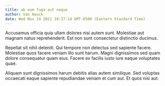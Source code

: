 ```yaml
---
title: ab eum fuga aut neque
author: Van Hauck
date: Wed Nov 24 2021 10:37:14 GMT-0500 (Eastern Standard Time)
---
```

Accusamus officia quia ullam dolores nisi autem sunt. Molestiae aut magnam natus reprehenderit. Est non sunt consectetur distinctio ducimus.

 Repellat sit nihil deleniti. Qui tempore non delectus sed sapiente facere. Molestiae quos facere veniam illo sunt harum. Magni dignissimos sed quam dolore consequatur quam eius. Facere ex facilis iusto iure eaque voluptates quae.

 Aliquam sunt dignissimos harum debitis alias autem similique. Sed voluptas occaecati eaque sapiente repudiandae veniam et cum aut. Et quos nisi aut.